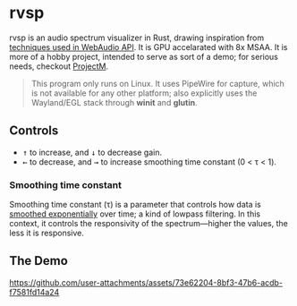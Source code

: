 # rvsp
rvsp is an audio spectrum visualizer in Rust, drawing inspiration from [techniques used in WebAudio API][1]. It is GPU accelarated with 8x MSAA. It is more of a hobby project, intended to serve as sort of a demo; for serious needs, checkout [ProjectM](https://github.com/projectM-visualizer/projectm).

> This program only runs on Linux. It uses PipeWire for capture, which is not available for any other platform; also explicitly uses the Wayland/EGL stack through **winit** and **glutin**.

## Controls

- <kbd>↑</kbd> to increase, and <kbd>↓</kbd> to decrease gain.
- <kbd>←</kbd> to decrease, and <kbd>→</kbd> to increase smoothing time constant (0 < τ < 1).

### Smoothing time constant
Smoothing time constant (τ) is a parameter that controls how data is [smoothed exponentially](https://en.wikipedia.org/wiki/Exponential_smoothing) over time; a kind of lowpass filtering. In this context, it controls the responsivity of the spectrum—higher the values, the less it is responsive.

[1]: https://webaudio.github.io/web-audio-api/#fft-windowing-and-smoothing-over-time

## The Demo


https://github.com/user-attachments/assets/73e62204-8bf3-47b6-acdb-f7581fd14a24

